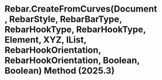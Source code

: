 # Rebar.CreateFromCurves(Document, RebarStyle, RebarBarType, RebarHookType, RebarHookType, Element, XYZ, IList<Curve>, RebarHookOrientation, RebarHookOrientation, Boolean, Boolean) Method (2025.3)

﻿
